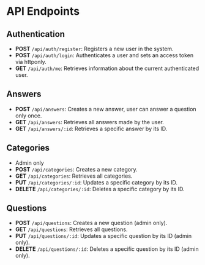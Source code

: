# API Endpoints

## Authentication

-   **POST** `/api/auth/register`: Registers a new user in the system.
-   **POST** `/api/auth/login`: Authenticates a user and sets an access token via httponly.
-   **GET** `/api/auth/me`: Retrieves information about the current authenticated user.

## Answers

-   **POST** `/api/answers`: Creates a new answer, user can answer a question only once.
-   **GET** `/api/answers`: Retrieves all answers made by the user.
-   **GET** `/api/answers/:id`: Retrieves a specific answer by its ID.

## Categories

-   Admin only
-   **POST** `/api/categories`: Creates a new category.
-   **GET** `/api/categories`: Retrieves all categories.
-   **PUT** `/api/categories/:id`: Updates a specific category by its ID.
-   **DELETE** `/api/categories/:id`: Deletes a specific category by its ID.

## Questions

-   **POST** `/api/questions`: Creates a new question (admin only).
-   **GET** `/api/questions`: Retrieves all questions.
-   **PUT** `/api/questions/:id`: Updates a specific question by its ID (admin only).
-   **DELETE** `/api/questions/:id`: Deletes a specific question by its ID (admin only).
